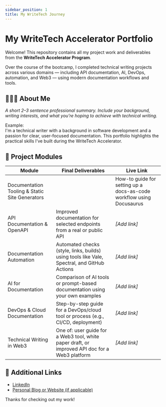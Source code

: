 ```yaml
---
sidebar_position: 1
title: My WriteTech Journey
---
```



# My WriteTech Accelerator Portfolio

Welcome! This repository contains all my project work and deliverables from the **WriteTech Accelerator Program**.

Over the course of the bootcamp, I completed technical writing projects across various domains — including API documentation, AI, DevOps, automation, and Web3 — using modern documentation workflows and tools.

## 👩🏽‍💻 About Me

_A short 2–3 sentence professional summary. Include your background, writing interests, and what you’re hoping to achieve with technical writing._

Example:  
I'm a technical writer with a background in software development and a passion for clear, user-focused documentation. This portfolio highlights the practical skills I’ve built during the WriteTech Accelerator.

## 📁 Project Modules

| Module | Final Deliverables | Live Link |
|--------|---------------------|-----------|
| Documentation Tooling & Static Site Generators |  | How-to guide for setting up a docs-as-code workflow using Docusaurus | _[Add link]_ |
| API Documentation & OpenAPI | Improved documentation for selected endpoints from a real or public API | _[Add link]_ |
| Documentation Automation | Automated checks (style, links, builds) using tools like Vale, Spectral, and GitHub Actions | _[Add link]_ |
| AI for Documentation | Comparison of AI tools or prompt-based documentation using your own examples | _[Add link]_ |
| DevOps & Cloud Documentation | Step-by-step guide for a DevOps/cloud tool or process (e.g., CI/CD, deployment) | _[Add link]_ |
| Technical Writing in Web3 | One of: user guide for a Web3 tool, white paper draft, or improved API doc for a Web3 platform | _[Add link]_ |


## 🔗 Additional Links

- [LinkedIn](https://linkedin.com/in/yourname)
- [Personal Blog or Website (if applicable)](https://yourdomain.com)

Thanks for checking out my work!

